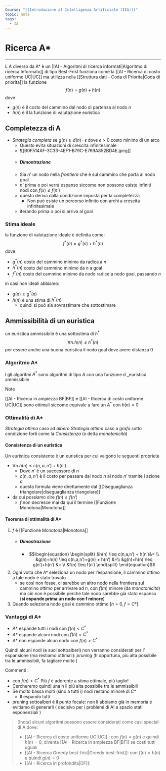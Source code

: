 ```yaml
---
Course: "[[Introduzione al Intelligenza Artificiale (IIA)]]"
topic: nota
tags:
  - IA
---
```


# Ricerca A* 
---
L A diverso da A* è un [[AI - Algoritmi di ricerca informati|Algoritmo di ricerca Informato]] di tipo Best-Frist  funziona come la [[AI - Ricerca di costo uniforme UC|UC]] ma utilizza nella [[Struttura dati - Coda di Priorita|Coda di priorita]] la funzione $$f(n) = g(n)+h(n)$$
dove
- $g(n)$ è il costo del cammino dal nodo di partenza al nodo $n$
- $h(n)$ è il la funzione di valutazione euristica



## Completezza di A
- _Strategia completa_ se $g(n) \geq d(n) \cdot \epsilon$  dove $\epsilon >0$ costo minimo di un arco
	- Questo evita situazioni di crescita infinitesimale 
	- ![[B0F514AF-3C33-4EF1-B79C-E769A852BD4E.jpeg]]
	- ##### Dimostrazione 
	- Sia $n’$ un nodo nella _frontiera_  che è sul cammino che porta al nodo goal
	- $n’$ prima o poi verrà espanso siccome non possono esiste  infiniti nodi con $f(x) \leq f(n’)$
	- questo deriva dalla condizione imposta per la completezza
		- Non può esiste un percorso infinito con archi a crescita infinitesimale
	- iterando prima o poi si arriva al goal 


### Stima ideale
la funzione di valutazione ideale è definita come:
$$f^*(n)=g^*(n)+h^*(n)$$
dove 
- $g^*(n)$ costo del cammino minimo da radica a $n$
- $h^*(n)$ costo del cammino minimo da $n$ a goal
- $f^*(n)$ costo del cammino minimo da nodo radice a nodo goal, passando $n$

in casi non ideali abbiamo:
- $g(n) \geq g^*(n)$ 
- $h(n)$ è una stima di $h^*(n)$ 
	- quindi si può sia sovrastimare che sottostimare
	 
## Ammissibilità di un euristica
un euristica ammissibile è una sottostima di $h^*$	 $$\forall n.h(n) \leq h^*(n)$$
per essere anche una buona euristica il nodo goal deve avere distanza 0


### Algoritmo A*
l gli algoritmi $A^*$ sono algoritmi di tipo $A$ con una funzione d _euristica ammissibile

>[!note]
>[[AI - Ricerca in ampiezza BF|BF]] e [[AI - Ricerca di costo uniforme UC|UC]] sono ottimali siccome equivale a fare un $A^*$ con $h(n)=0$


### Ottimalità di A*
_Strategia ottima_ caso ad _albero_
_Strategia ottima_ caso a _grafo_ sotto condizione forti come la _Consistenza_ (o detta _monotonicità_)

#### Consistenza di un euristica
Un euristica consistente è un euristica per cui valgono le seguenti proprietà
- $\forall n.h(n) \leq c(n,a,n’) + h(n’)$
	- Dove $n’$ è un successore di $n$
	- $c(n,a,n’)$ è il costo per passare dal nodo $n$ al nodo $n’$ tramite l azione $a$
	- questa formula viene direttamente dal [[Diseguaglianza triangolare|diseguaglianza triangolare]]
-  da cui possiamo dire $f(n) \leq f(n’)$ 
	- $f$ non decresce mai da qui il termine [[Funzione Monotona|Monotona]]
	
	
#### Teorema di ottimalità di A*
1. $f$ è [[Funzione Monotona|Monotona]]
	- ##### Dimostrazione 
		- $$\begin{equation}
			\begin{split}
			&h(n) \leq c(n,a,n’) + h(n’)&= \\
			&g(n)+h(n) \leq c(n,a,n’)+g(n) + h(n’) &=\\
			&g(n)+h(n) \leq g(n’)+h(n’) &= \\
			&f(n) \leq f(n’)
			\end{split}
			\end{equation}$$
2. Ogni volta che A* seleziona un nodo per l’espansione, il cammino ottimo a tale nodo è stato trovato 
	- se così non fosse,  ci sarebbe un altro nodo nella frontiera sul cammino ottimo  per arrivare ad $n$, con $f(m)$ minore (da _monotonicita_)  ma ciò non è possibile perché tale nodo sarebbe già stato espanso (**si espande prima un nodo con f minore**)
3.  Quando seleziona nodo goal è cammino ottimo $[h=0, f=C*]$


### Vantaggi di A*
- $A*$ espande tutti i nodi con $f(n) <C^*$    
- $A*$ espande  alcuni nodi con $f(n) =C^*$ 
- $A*$ non espande alcun nodo con $f(n) > C^*$ 

Quindi alcuni nodi (e suoi sottoalberi) non verranno considerati per l’ espansione (ma restiamo ottimali):
	_pruning_ (h opportuna, più alta possibile tra le ammissibili, fa tagliare molto )


Commenti : 
- con $f(n) > C^*$ Più $f$ è aderente a stima ottimale, più taglio!  
- Cercheremo quindi una h il più alta possibile tra le ammissibili
-  Se molto bassa molti (sino a tutti i) nodi restano minore di $C*$ 
	- Il espando tutti 
- pruning sottoalberi è il punto focale: non li abbiamo già in memoria e evitiamo di generarli  ( decisivo per i problemi di AI a spazio stati esponenziali )


> [!nota]
>   alcuni algoritmi possono essere considerati come casi speciali di A dove:
>  - [[AI - Ricerca di costo uniforme UC|UC]] : con $f(n)= g(n)$ e quindi  $h(n) = 0$, diventa [[AI - Ricerca in ampiezza BF|BF]] se costi tutti uguali
>  - [[AI - Ricerca Greedy best-frist|Greedy best-frist]]: con $f(n)= h(n)$ e quindi  $g(n) = 0$
>  - [[AI - Ricerca in profondita|DF]]:





